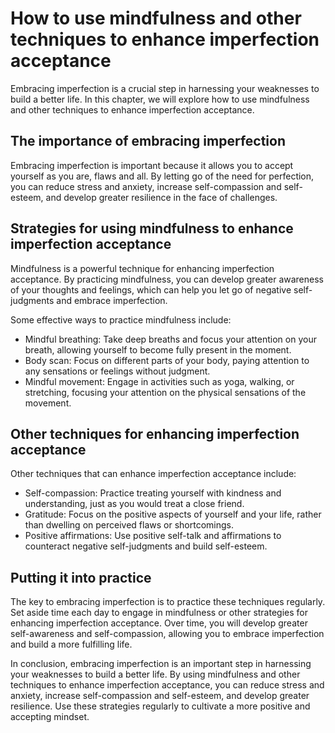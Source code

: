 How to use mindfulness and other techniques to enhance imperfection acceptance
=================================================================================================================

Embracing imperfection is a crucial step in harnessing your weaknesses to build a better life. In this chapter, we will explore how to use mindfulness and other techniques to enhance imperfection acceptance.

The importance of embracing imperfection
----------------------------------------

Embracing imperfection is important because it allows you to accept yourself as you are, flaws and all. By letting go of the need for perfection, you can reduce stress and anxiety, increase self-compassion and self-esteem, and develop greater resilience in the face of challenges.

Strategies for using mindfulness to enhance imperfection acceptance
-------------------------------------------------------------------

Mindfulness is a powerful technique for enhancing imperfection acceptance. By practicing mindfulness, you can develop greater awareness of your thoughts and feelings, which can help you let go of negative self-judgments and embrace imperfection.

Some effective ways to practice mindfulness include:

* Mindful breathing: Take deep breaths and focus your attention on your breath, allowing yourself to become fully present in the moment.
* Body scan: Focus on different parts of your body, paying attention to any sensations or feelings without judgment.
* Mindful movement: Engage in activities such as yoga, walking, or stretching, focusing your attention on the physical sensations of the movement.

Other techniques for enhancing imperfection acceptance
------------------------------------------------------

Other techniques that can enhance imperfection acceptance include:

* Self-compassion: Practice treating yourself with kindness and understanding, just as you would treat a close friend.
* Gratitude: Focus on the positive aspects of yourself and your life, rather than dwelling on perceived flaws or shortcomings.
* Positive affirmations: Use positive self-talk and affirmations to counteract negative self-judgments and build self-esteem.

Putting it into practice
------------------------

The key to embracing imperfection is to practice these techniques regularly. Set aside time each day to engage in mindfulness or other strategies for enhancing imperfection acceptance. Over time, you will develop greater self-awareness and self-compassion, allowing you to embrace imperfection and build a more fulfilling life.

In conclusion, embracing imperfection is an important step in harnessing your weaknesses to build a better life. By using mindfulness and other techniques to enhance imperfection acceptance, you can reduce stress and anxiety, increase self-compassion and self-esteem, and develop greater resilience. Use these strategies regularly to cultivate a more positive and accepting mindset.
